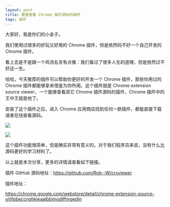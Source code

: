 ```yaml
---
layout: post
title: 便捷查看 Chrome 插件源码的插件
tags: 插件
---
```


大家好，我是你们的小金子。

我们使用过很多的好玩又好用的 Chrome 插件，但是依然码不好一个自己开发的 Chrome 插件。

看上去是不是跟一个鸡汤名言有点像：我们看过了很多人生的道理，但是依然过不好这一生。

哈哈，今天推荐的插件可以帮助你更好的开发一个 Chrome 插件，那些你用过的 Chrome 插件都能够拿来借鉴为你所用。这个插件就是 Chrome extension source viewer，一个能够查看其它 Chrome 插件源码的插件，Chrome 插件中的王中王就是他了。

安装了这个插件之后，进入 Chrome 应用商店找到任何一款插件，都能直接下载或者在线查看源码。

![](https://7465-test-3c9b5e-1-1301419220.tcb.qcloud.la/mac_github_images/compress_Rx0Se4nEBtog_xzhoyg5gOo6HsCJg3jkqUG6g-H64x8uAZpTEGbc3VxsTj43yBkzgrCWupxG=w640-h400-e365.png)

![](https://7465-test-3c9b5e-1-1301419220.tcb.qcloud.la/mac_github_images/compress_26b4cVeAY8VJgEcdavxxII5MTYf-QXnDdlFjgtd5X3EX3dQjzQJxTkuWilcY1HqUzjJPSVdlJg=w640-h400-e365.png)

这个插件功能很简单，但是确实非常有意义的。对于我们程序员来说，没有什么比源码更好的学习材料了。

以上就是本次分享，更多的详情请查看如下链接。

插件 GitHub 源码地址：https://github.com/Rob--W/crxviewer

插件地址：

https://chrome.google.com/webstore/detail/chrome-extension-source-v/jifpbeccnghkjeaalbbjmodiffmgedin